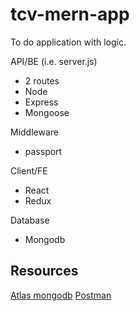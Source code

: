 # tcv-mern-app

To do application with logic.

API/BE (i.e. server.js)

- 2 routes
- Node
- Express
- Mongoose

Middleware

- passport

Client/FE

- React
- Redux

Database

- Mongodb


## Resources

[Atlas  mongodb](https://docs.atlas.mongodb.com/getting-started/)
[Postman]()
